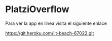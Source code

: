 # PlatziOverflow
Para ver la app en linea visita el siguiente enlace

https://git.heroku.com/lit-beach-67022.git
